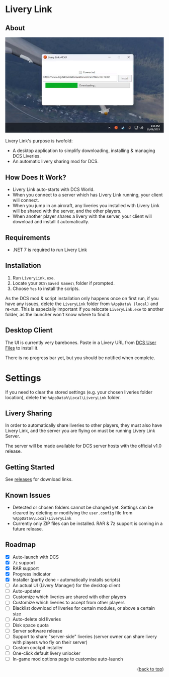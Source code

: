 # Livery Link

## About

[![Watch the video][screenshot]](https://youtu.be/OmfYs3eZ3ro)

Livery Link's purpose is twofold:
- A desktop application to simplify downloading, installing & managing DCS Liveries.
- An automatic livery sharing mod for DCS.

## How Does It Work?

- Livery Link auto-starts with DCS World.
- When you connect to a server which has Livery Link running, your client will connect.
- When you jump in an aircraft, any liveries you installed with Livery Link will be shared with the server, and the other players.
- When another player shares a livery with the server, your client will download and install it automatically.

## Requirements

- .NET 7 is required to run Livery Link


## Installation

1. Run `LiveryLink.exe`.
1. Locate your `DCS\Saved Games\` folder if prompted.
1. Choose `Yes` to install the scripts.

As the DCS mod & script installation only happens once on first run, if you have any issues, delete the `LiveryLink` folder from `%AppData% (local)` and re-run. This is especially important if you relocate `LiveryLink.exe` to another folder, as the launcher won't know where to find it.


## Desktop Client

The UI is currently very barebones. Paste in a Livery URL from [DCS User Files](https://www.digitalcombatsimulator.com/en/files/) to install it.

There is no progress bar yet, but you should be notified when complete.

# Settings

If you need to clear the stored settings (e.g. your chosen liveries folder location), delete the `%AppData%\Local\LiveryLink` folder.


## Livery Sharing

In order to automatically share liveries to other players, they must also have Livery Link, and the server you are flying on must be running Livery Link Server.

The server will be made available for DCS server hosts with the official v1.0 release.

## Getting Started

See [releases](https://github.com/Camble/LiveryLink/releases) for download links.

## Known Issues

- Detected or chosen folders cannot be changed yet. Settings can be cleared by deleting or modifying the `user.config` file from `%AppData%\Local\LiveryLink`
- Currently only ZIP files can be installed. RAR & 7z support is coming in a future release.

## Roadmap

- [x] Auto-launch with DCS
- [x] 7z support
- [x] RAR support
- [x] Progress indicator
- [x] Installer (partly done - automatically installs scripts)
- [ ] An actual UI (Livery Manager) for the desktop client
- [ ] Auto-updater
- [ ] Customize which liveries are shared with other players
- [ ] Customize which liveries to accept from other players
- [ ] Blacklist download of liveries for certain modules, or above a certain size
- [ ] Auto-delete old liveries
- [ ] Disk space quota
- [ ] Server software release
- [ ] Support to share "server-side" liveries (server owner can share livery with players who fly on their server)
- [ ] Custom cockpit installer
- [ ] One-click default livery unlocker
- [ ] In-game mod options page to customise auto-launch

<p align="right">(<a href="#readme-top">back to top</a>)</p>

[screenshot]: https://github.com/Camble/LiveryLink/blob/main/screenshot-0.5.0.png